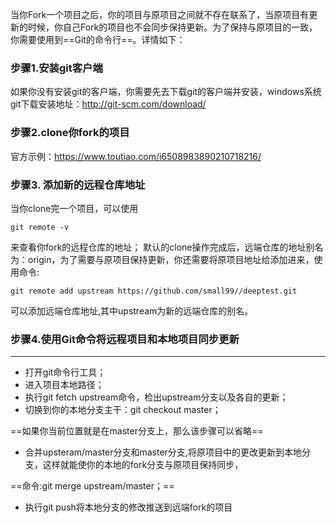 当你Fork一个项目之后，你的项目与原项目之间就不存在联系了，当原项目有更新的时候，你自己Fork的项目也不会同步保持更新。为了保持与原项目的一致，你需要使用到==Git的命令行==。详情如下：

### 步骤1.安装git客户端

如果你没有安装git的客户端，你需要先去下载git的客户端并安装，windows系统git下载安装地址：http://git-scm.com/download/

### 步骤2.clone你fork的项目

官方示例：https://www.toutiao.com/i6508983890210718216/

### 步骤3. 添加新的远程仓库地址

当你clone完一个项目，可以使用
```
git remote -v
```
 来查看你fork的远程仓库的地址；
 默认的clone操作完成后，远端仓库的地址别名为：origin，为了需要与原项目保持更新，你还需要将原项目地址给添加进来，使用命令:
 
```
git remote add upstream https://github.com/small99//deeptest.git
```
 可以添加远端仓库地址,其中upstream为新的远端仓库的别名。





### 步骤4.使用Git命令将远程项目和本地项目同步更新

---

-  打开git命令行工具；
-  进入项目本地路径；
- 执行git fetch upstream命令，检出upstream分支以及各自的更新；
- 切换到你的本地分支主干：git checkout master；

==如果你当前位置就是在master分支上，那么该步骤可以省略==
- 合并upsteram/master分支和master分支,将原项目中的更改更新到本地分支，这样就能使你的本地的fork分支与原项目保持同步，

==命令:git merge upstream/master；==

- 执行git push将本地分支的修改推送到远端fork的项目